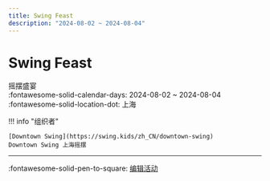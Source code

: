 ```yaml
---
title: Swing Feast
description: "2024-08-02 ~ 2024-08-04"
---
```


# Swing Feast 

摇摆盛宴  
:fontawesome-solid-calendar-days: 2024-08-02 ~ 2024-08-04  
:fontawesome-solid-location-dot: 上海  

!!! info "组织者"

    [Downtown Swing](https://swing.kids/zh_CN/downtown-swing)  
    Downtown Swing 上海摇摆  

---

:fontawesome-solid-pen-to-square: [编辑活动](https://github.com/swingdance/events/issues/new?assignees=&labels=update+event&projects=&template=03-update_entity.yml&title=Update%20Event%3A%202024%2Fzh_CN%20%E2%80%A2%20Swing%20Feast&region=zh_CN&year=2024&id=swing-feast-2024&name=Swing%20Feast&org_id=downtown-swing)
